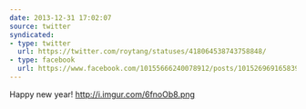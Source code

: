 ```yaml
---
date: 2013-12-31 17:02:07
source: twitter
syndicated:
- type: twitter
  url: https://twitter.com/roytang/statuses/418064538743758848/
- type: facebook
  url: https://www.facebook.com/10155666240078912/posts/10152696916583912
---
```


Happy new year! http://i.imgur.com/6fnoOb8.png